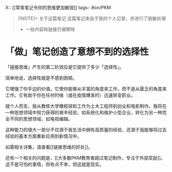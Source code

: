 X:: [[常青笔记令你的思维更加敏锐]]
tags:: #on/PKM 

> [!NOTE]+ 关于这篇笔记
> 这篇笔记来自于我的个人记录，并进行了脱敏处理
> - 一些内容和链接已被移除

# 「做」笔记创造了意想不到的选择性

「链接思维」产生的第二阶效应是它提供了多少「选择性」。

简单地说，选择性就是不感到困顿。

它增强了你手边的价值。它使你能够从丰富的角度来工作，而不是从匮乏的角度来工作。它有助于你在任何时候（或在疫情爆发时）迅速转变职业。

就个人而言，我从教练大学橄榄球和工作为土木工程师到创业和电影制作。我将在一种思想领域中努力获得的艰辛经验，如系统化和维护小型企业，转化为另一种完全不同的思想领域，如电视编辑。

这种能力的很大一部分不仅源于我生活中拥有高质量的经验，还源于我能够将过去经验的基本方面重新应用到新情况中。

如需相关诗集，请查看[[链接思维的好处]]。

还有一个相关的问题是，[[大多数PKM教育者跳过笔记制作，专注于外部奖励]]。这不是可怕的事情，但有点不幸，但这就是现实。